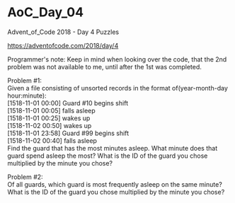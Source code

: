 # AoC_Day_04
Advent_of_Code 2018 - Day 4 Puzzles

https://adventofcode.com/2018/day/4

Programmer's note:  Keep in mind when looking over the code, that the 2nd problem was not available to me, until after the 1st was completed.

Problem #1:\
Given a file consisting of unsorted records in the format of(year-month-day hour:minute):\
[1518-11-01 00:00] Guard #10 begins shift\
[1518-11-01 00:05] falls asleep\
[1518-11-01 00:25] wakes up\
[1518-11-02 00:50] wakes up\
[1518-11-01 23:58] Guard #99 begins shift\
[1518-11-02 00:40] falls asleep\
Find the guard that has the most minutes asleep. What minute does that guard spend asleep the most?
What is the ID of the guard you chose multiplied by the minute you chose?

Problem #2:\
Of all guards, which guard is most frequently asleep on the same minute?
What is the ID of the guard you chose multiplied by the minute you chose?
